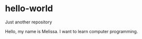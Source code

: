 # hello-world
Just another repository

Hello, my name is Melissa.
I want to learn computer programming.
